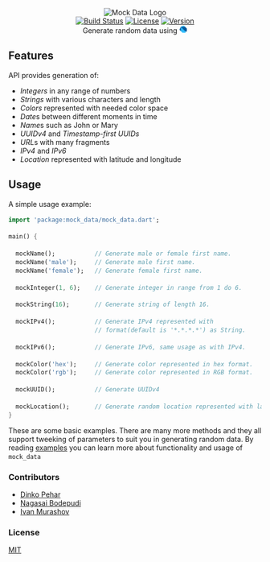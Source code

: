 
<p align="center">
  <img width="300" src="https://github.com/dinko-pehar/mock_data/blob/master/assets/mock_data_logo.png" alt="Mock Data Logo" /><br>
  <a href="https://github.com/dinko-pehar/mock_data/actions"><img src="https://github.com/dinko-pehar/mock_data/workflows/Dart%20CI/badge.svg?branch=master" alt="Build Status"></a>
  <a href="LICENSE.txt"><img src="https://img.shields.io/github/license/PinkFrojd/mock_data.svg" alt="License"></a>
  <a href="https://pub.dev/packages/mock_data"><img src="https://img.shields.io/pub/v/mock_data" alt="Version"></a><br>
  Generate random data using <img src="https://raw.githubusercontent.com/github/explore/80688e429a7d4ef2fca1e82350fe8e3517d3494d/topics/dart/dart.png" alt="Dart" width="16" height="16">
</p>

## Features

API provides generation of:

- *Integers* in any range of numbers
- *Strings* with various characters and length
- *Colors* represented with needed color space
- *Date*s between different moments in time
- *Name*s such as John or Mary
- *UUIDv4* and *Timestamp-first UUIDs*
- *URL*s with many fragments
- *IPv4* and *IPv6*
- *Location* represented with latitude and longitude

## Usage

A simple usage example:

```dart
import 'package:mock_data/mock_data.dart';

main() {

  mockName();           // Generate male or female first name. 
  mockName('male');     // Generate male first name. 
  mockName('female');   // Generate female first name. 

  mockInteger(1, 6);    // Generate integer in range from 1 do 6.

  mockString(16);       // Generate string of length 16.
  
  mockIPv4();           // Generate IPv4 represented with 
                        // format(default is '*.*.*.*') as String. 
  
  mockIPv6();           // Generate IPv6, same usage as with IPv4.

  mockColor('hex');     // Generate color represented in hex format.
  mockColor('rgb');     // Generate color represented in RGB format.
  
  mockUUID();           // Generate UUIDv4

  mockLocation();       // Generate random location represented with latitude and longitude.
}
```

These are some basic examples. There are many more methods and they all support tweeking of parameters to suit you in generating random data. By reading [examples][] you can learn more about functionality and usage of `mock_data`

### Contributors
- [Dinko Pehar](https://github.com/dinko-pehar)
- [Nagasai Bodepudi](https://github.com/nagasaiBodepudi)
- [Ivan Murashov](https://github.com/kifio)

### License
[MIT][]

[MIT]: https://github.com/PinkFrojd/mock_data/blob/master/LICENSE.txt
[examples]: https://pub.dev/packages/mock_data#-example-tab-
